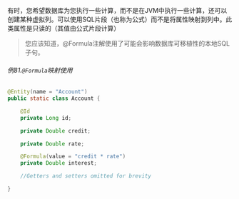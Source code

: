 有时，您希望数据库为您执行一些计算，而不是在JVM中执行一些计算，还可以创建某种虚拟列。可以使用SQL片段（也称为公式）而不是将属性映射到列中。此类属性是只读的（其值由公式片段计算）

> 您应该知道，@Formula注解使用了可能会影响数据库可移植性的本地SQL子句。

###### 例81.`@Formula`映射使用

```java
@Entity(name = "Account")
public static class Account {

	@Id
	private Long id;

	private Double credit;

	private Double rate;

	@Formula(value = "credit * rate")
	private Double interest;

	//Getters and setters omitted for brevity

}
```



